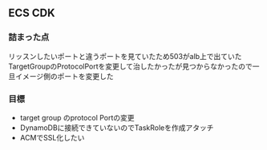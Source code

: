 ## ECS CDK

### 詰まった点

リッスンしたいポートと違うポートを見ていたため503がalb上で出ていた
TargetGroupのProtocolPortを変更して治したかったが見つからなかったので一旦イメージ側のポートを変更した

### 目標

- target group のprotocol Portの変更
- DynamoDBに接続できていないのでTaskRoleを作成アタッチ
- ACMでSSL化したい
